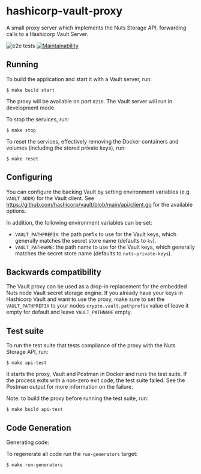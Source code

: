 

# hashicorp-vault-proxy
A small proxy server which implements the Nuts Storage API, forwarding calls to a Hashicorp Vault Server.

![e2e tests](https://github.com/nuts-foundation/hashicorp-vault-proxy/actions/workflows/api-spec-tests.yml/badge.svg?branch=main)
[![Maintainability](https://api.codeclimate.com/v1/badges/292d76eac27521e95357/maintainability)](https://codeclimate.com/github/nuts-foundation/hashicorp-vault-proxy/maintainability)

## Running

To build the application and start it with a Vault server, run:

    $ make build start

The proxy will be available on port `8210`. The Vault server will run in development mode.

To stop the services, run:

    $ make stop

To reset the services, effectively removing the Docker containers and volumes (including the stored private keys), run:

    $ make reset

## Configuring

You can configure the backing Vault by setting environment variables (e.g. `VAULT_ADDR`) for the Vault client.
See https://github.com/hashicorp/vault/blob/main/api/client.go for the available options.

In addition, the following environment variables can be set:

- `VAULT_PATHPREFIX`: the path prefix to use for the Vault keys, which generally matches the secret store name (defaults to `kv`).
- `VAULT_PATHNAME`: the path name to use for the Vault keys, which generally matches the secret store name (defaults to `nuts-private-keys`).

## Backwards compatibility

The Vault proxy can be used as a drop-in replacement for the embedded Nuts node Vault secret storage engine. If you already have your keys in Hashicorp Vault and want to use the proxy, make sure to set the `VAULT_PATHPREFIX` to your nodes `crypto.vault.pathprefix` value of leave it empty for default and leave `VAULT_PATHNAME` empty.

## Test suite

To run the test suite that tests compliance of the proxy with the Nuts Storage API, run:

    $ make api-test

It starts the proxy, Vault and Postman in Docker and runs the test suite.
If the process exits with a non-zero exit code, the test suite failed.
See the Postman output for more information on the failure.

Note: to build the proxy before running the test suite, run:

    $ make build api-test

## Code Generation

Generating code:

To regenerate all code run the ``run-generators`` target:

    $ make run-generators

